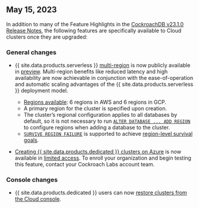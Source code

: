 ## May 15, 2023

In addition to many of the Feature Highlights in the [CockroachDB v23.1.0 Release Notes](v23.1.html#v23-1-0-feature-highlights), the following features are specifically available to Cloud clusters once they are upgraded:

<h3> General changes </h3>

- {{ site.data.products.serverless }} [multi-region](../v23.1/multiregion-overview.html) is now publicly available in [preview](../{{site.versions["stable"]}}/cockroachdb-feature-availability.html#feature-availability-phases). Multi-region benefits like reduced latency and high availability are now achievable in conjunction with the ease-of-operation and automatic scaling advantages of the {{ site.data.products.serverless }} deployment model.
    
    - [Regions available](../cockroachcloud/serverless-faqs.html#what-regions-are-available-for-cockroachdb-serverless-clusters): 6 regions in AWS and 6 regions in GCP.
    - A primary region for the cluster is specified upon creation.
    - The cluster’s regional configuration applies to all databases by default, so it is not necessary to run [`ALTER DATABASE ... ADD REGION`](../{{site.versions["stable"]}}/alter-database.html#add-region) to configure regions when adding a database to the cluster.
    - [`SURVIVE REGION FAILURE`](../{{site.versions["stable"]}}/alter-database.html#survive-zone-region-failure) is supported to achieve [region-level survival goals](../{{site.versions["stable"]}}/multiregion-overview.html#survival-goals).

- [Creating {{ site.data.products.dedicated }} clusters on Azure](/docs/cockroachcloud/cockroachdb-dedicated-on-azure.html) is now available in [limited access](../{{site.versions["stable"]}}/cockroachdb-feature-availability.html). To enroll your organization and begin testing this feature, contact your Cockroach Labs account team.

<h3> Console changes </h3>

- {{ site.data.products.dedicated }} users can now [restore clusters from the Cloud console](../cockroachcloud/take-and-restore-customer-owned-backups.html).

